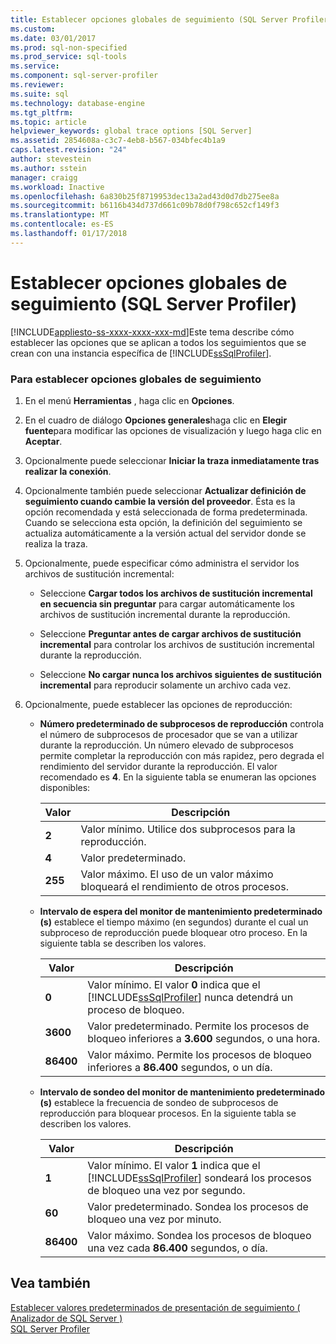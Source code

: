```yaml
---
title: Establecer opciones globales de seguimiento (SQL Server Profiler) | Documentos de Microsoft
ms.custom: 
ms.date: 03/01/2017
ms.prod: sql-non-specified
ms.prod_service: sql-tools
ms.service: 
ms.component: sql-server-profiler
ms.reviewer: 
ms.suite: sql
ms.technology: database-engine
ms.tgt_pltfrm: 
ms.topic: article
helpviewer_keywords: global trace options [SQL Server]
ms.assetid: 2854608a-c3c7-4eb8-b567-034bfec4b1a9
caps.latest.revision: "24"
author: stevestein
ms.author: sstein
manager: craigg
ms.workload: Inactive
ms.openlocfilehash: 6a830b25f8719953dec13a2ad43d0d7db275ee8a
ms.sourcegitcommit: b6116b434d737d661c09b78d0f798c652cf149f3
ms.translationtype: MT
ms.contentlocale: es-ES
ms.lasthandoff: 01/17/2018
---
```

# <a name="set-global-trace-options-sql-server-profiler"></a>Establecer opciones globales de seguimiento (SQL Server Profiler)
[!INCLUDE[appliesto-ss-xxxx-xxxx-xxx-md](../../includes/appliesto-ss-xxxx-xxxx-xxx-md.md)]Este tema describe cómo establecer las opciones que se aplican a todos los seguimientos que se crean con una instancia específica de [!INCLUDE[ssSqlProfiler](../../includes/sssqlprofiler-md.md)].  
  
### <a name="to-set-global-trace-options"></a>Para establecer opciones globales de seguimiento  
  
1.  En el menú **Herramientas** , haga clic en **Opciones**.  
  
2.  En el cuadro de diálogo **Opciones generales**haga clic en **Elegir fuente**para modificar las opciones de visualización y luego haga clic en **Aceptar**.  
  
3.  Opcionalmente puede seleccionar **Iniciar la traza inmediatamente tras realizar la conexión**.  
  
4.  Opcionalmente también puede seleccionar **Actualizar definición de seguimiento cuando cambie la versión del proveedor**. Ésta es la opción recomendada y está seleccionada de forma predeterminada. Cuando se selecciona esta opción, la definición del seguimiento se actualiza automáticamente a la versión actual del servidor donde se realiza la traza.  
  
5.  Opcionalmente, puede especificar cómo administra el servidor los archivos de sustitución incremental:  
  
    -   Seleccione **Cargar todos los archivos de sustitución incremental en secuencia sin preguntar** para cargar automáticamente los archivos de sustitución incremental durante la reproducción.  
  
    -   Seleccione **Preguntar antes de cargar archivos de sustitución incremental** para controlar los archivos de sustitución incremental durante la reproducción.  
  
    -   Seleccione **No cargar nunca los archivos siguientes de sustitución incremental** para reproducir solamente un archivo cada vez.  
  
6.  Opcionalmente, puede establecer las opciones de reproducción:  
  
    -   **Número predeterminado de subprocesos de reproducción** controla el número de subprocesos de procesador que se van a utilizar durante la reproducción. Un número elevado de subprocesos permite completar la reproducción con más rapidez, pero degrada el rendimiento del servidor durante la reproducción. El valor recomendado es **4**. En la siguiente tabla se enumeran las opciones disponibles:  
  
        |Valor|Descripción|  
        |-----------|-----------------|  
        |**2**|Valor mínimo. Utilice dos subprocesos para la reproducción.|  
        |**4**|Valor predeterminado.|  
        |**255**|Valor máximo. El uso de un valor máximo bloqueará el rendimiento de otros procesos.|  
  
    -   **Intervalo de espera del monitor de mantenimiento predeterminado (s)** establece el tiempo máximo (en segundos) durante el cual un subproceso de reproducción puede bloquear otro proceso. En la siguiente tabla se describen los valores.  
  
        |Valor|Descripción|  
        |-----------|-----------------|  
        |**0**|Valor mínimo. El valor **0** indica que el [!INCLUDE[ssSqlProfiler](../../includes/sssqlprofiler-md.md)] nunca detendrá un proceso de bloqueo.|  
        |**3600**|Valor predeterminado. Permite los procesos de bloqueo inferiores a **3.600** segundos, o una hora.|  
        |**86400**|Valor máximo. Permite los procesos de bloqueo inferiores a **86.400** segundos, o un día.|  
  
    -   **Intervalo de sondeo del monitor de mantenimiento predeterminado (s)** establece la frecuencia de sondeo de subprocesos de reproducción para bloquear procesos. En la siguiente tabla se describen los valores.  
  
        |Valor|Descripción|  
        |-----------|-----------------|  
        |**1**|Valor mínimo. El valor **1** indica que el [!INCLUDE[ssSqlProfiler](../../includes/sssqlprofiler-md.md)] sondeará los procesos de bloqueo una vez por segundo.|  
        |**60**|Valor predeterminado. Sondea los procesos de bloqueo una vez por minuto.|  
        |**86400**|Valor máximo. Sondea los procesos de bloqueo una vez cada **86.400** segundos, o día.|  
  
## <a name="see-also"></a>Vea también  
 [Establecer valores predeterminados de presentación de seguimiento &#40; Analizador de SQL Server &#41;](../../tools/sql-server-profiler/set-trace-display-defaults-sql-server-profiler.md)   
 [SQL Server Profiler](../../tools/sql-server-profiler/sql-server-profiler.md)  
  
  
